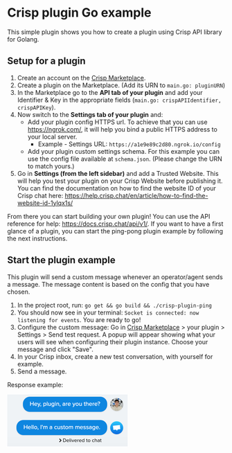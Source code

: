 # Crisp plugin Go example

This simple plugin shows you how to create a plugin using Crisp API library for Golang.

## Setup for a plugin

1. Create an account on the [Crisp Marketplace].
2. Create a plugin on the Marketplace. (Add its URN to `main.go: pluginURN`)
3. In the Marketplace go to the **API tab of your plugin** and add your Identifier & Key in the appropriate fields (`main.go: crispAPIIdentifier, crispAPIKey`).
4. Now switch to the **Settings tab of your plugin** and:
   * Add your plugin config HTTPS url. To achieve that you can use https://ngrok.com/, it will help you bind a public HTTPS address to your local server.
      * Example - Settings URL: `https://a1e9e89c2d80.ngrok.io/config`
   * Add your plugin custom settings schema. For this example you can use the config file available at `schema.json`. (Please change the URN to match yours.)
5. Go in **Settings (from the left sidebar)** and add a Trusted Website. This will help you test your plugin on your Crisp Website before publishing it. You can find the documentation on how to find the website ID of your Crisp chat here: https://help.crisp.chat/en/article/how-to-find-the-website-id-1ylqx1s/

From there you can start building your own plugin! You can use the API reference for help: https://docs.crisp.chat/api/v1/.
If you want to have a first glance of a plugin, you can start the ping-pong plugin example by following the next instructions.

## Start the plugin example

This plugin will send a custom message whenever an operator/agent sends a message. The message content is based on the config that you have chosen.

1. In the project root, run: `go get && go build && ./crisp-plugin-ping`
2. You should now see in your terminal: `Socket is connected: now listening for events`. You are ready to go!
3. Configure the custom message: Go in [Crisp Marketplace] > your plugin > Settings > Send test request. A popup will appear showing what your users will see when configuring their plugin instance. Choose your message and click "Save".
3. In your Crisp inbox, create a new test conversation, with yourself for example.
4. Send a message.

Response example:

![img.png](example_response.png)

[Crisp Marketplace]: https://marketplace.crisp.chat/
